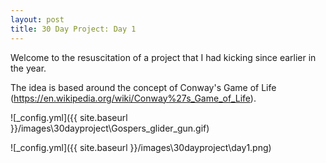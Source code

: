 ```yaml
---
layout: post
title: 30 Day Project: Day 1
---
```


Welcome to the resuscitation of a project that I had kicking since earlier in the year.

The idea is based around the concept of Conway's Game of Life (https://en.wikipedia.org/wiki/Conway%27s_Game_of_Life).

![_config.yml]({{ site.baseurl }}/images\30dayproject\Gospers_glider_gun.gif)

![_config.yml]({{ site.baseurl }}/images\30dayproject\day1.png)
